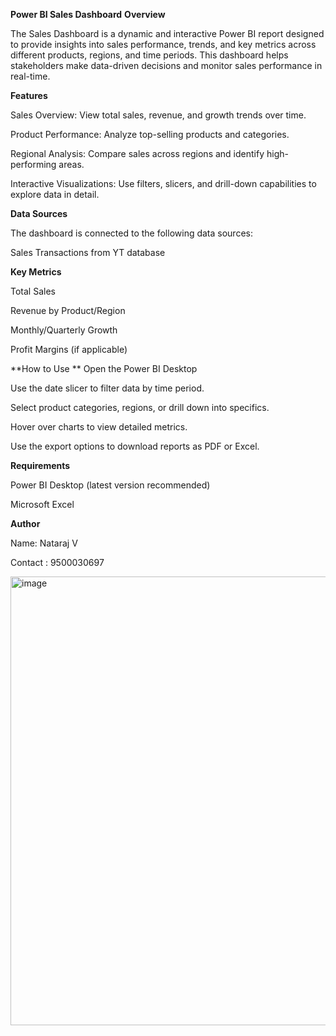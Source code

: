 **Power BI Sales Dashboard**
**Overview**

The Sales Dashboard is a dynamic and interactive Power BI report designed to provide insights into sales performance, trends, and key metrics across different products, regions, and time periods. This dashboard helps stakeholders make data-driven decisions and monitor sales performance in real-time.

**Features**

Sales Overview: View total sales, revenue, and growth trends over time.

Product Performance: Analyze top-selling products and categories.

Regional Analysis: Compare sales across regions and identify high-performing areas.

Interactive Visualizations: Use filters, slicers, and drill-down capabilities to explore data in detail.

**Data Sources**

The dashboard is connected to the following data sources:

Sales Transactions from YT database

**Key Metrics**

Total Sales

Revenue by Product/Region

Monthly/Quarterly Growth

Profit Margins (if applicable)

**How to Use
**
Open the Power BI Desktop 

Use the date slicer to filter data by time period.

Select product categories, regions, or drill down into specifics.

Hover over charts to view detailed metrics.

Use the export options to download reports as PDF or Excel.

**Requirements**

Power BI Desktop (latest version recommended)

Microsoft Excel

**Author**

Name: Nataraj V

Contact : 9500030697

<img width="1301" height="718" alt="image" src="https://github.com/user-attachments/assets/8f234508-745b-4b34-8031-5bb9845c3137" />

